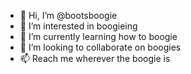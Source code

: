 - 👋  Hi, I’m @bootsboogie
- 👀  I’m interested in boogieing
- 🌱  I’m currently learning how to boogie
- 💞️  I’m looking to collaborate on boogies
- 📫  Reach me wherever the boogie is

<!---
bootsboogie/bootsboogie is a ✨ special ✨ repository because its `README.md` (this file) appears on your GitHub profile.
You can click the Preview link to take a look at your changes.
--->
